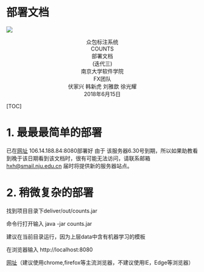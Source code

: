 # 部署文档

![](D:/COUNTS_Phase_III_docs/logo.png)

<center>众包标注系统</center>

<center>COUNTS </center>

<center>部署文档</center>

<center>(迭代三)</center>

<center>南京大学软件学院</center>

<center>FX团队</center>

<center>伏家兴 韩新虎 刘雅歆 徐光耀</center>

<center>2018年6月15日</center>

[TOC]

# 1. 最最最简单的部署

已在[网址](106.14.188.84:8080) 106.14.188.84:8080部署好 由于 该服务器6.30号到期，所以如果助教看到晚于该日期看到该文档时，很有可能无法访问，请联系邮箱<hxh@smail.nju.edu.cn> 届时将提供新的服务器站点。

# 2. 稍微复杂的部署

找到项目目录下deliver/out/counts.jar

命令行打开输入  java -jar counts.jar

建议在当前目录运行，因为上层data中含有机器学习的模板

在浏览器输入 http://localhost:8080    

[网址](http://localhost:8080)（建议使用chrome,firefox等主流浏览器，不建议使用IE，Edge等浏览器）







